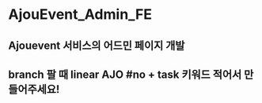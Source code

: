 # AjouEvent_Admin_FE

## Ajouevent 서비스의 어드민 페이지 개발

## branch 팔 때 linear AJO #no + task 키워드 적어서 만들어주세요!




